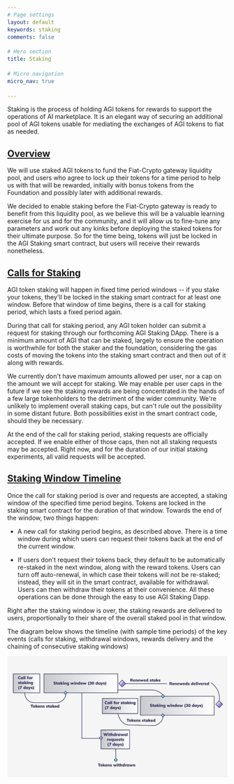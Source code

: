 ```yaml
---
# Page settings
layout: default
keywords: staking
comments: false

# Hero section
title: Staking

# Micro navigation
micro_nav: true

---
```

Staking is the process of holding AGI tokens for rewards to support the operations of AI marketplace.
It is an elegant way of securing an additional pool of AGI tokens usable for mediating the exchanges of AGI tokens to fiat as needed. 

## [Overview](#overview)

We will use staked AGI tokens to fund the Fiat-Crypto gateway liquidity pool, and users who agree to lock up their tokens for a time period to help us with that will be rewarded, initially with bonus tokens from the Foundation and possibly later with additional rewards.

We decided to enable staking before the Fiat-Crypto gateway is ready to benefit from this liquidity pool, as we believe this will be a valuable learning exercise for us and for the community, and it will allow us to fine-tune any parameters and work out any kinks before deploying the staked tokens for their ultimate purpose. So for the time being, tokens will just be locked in the AGI Staking smart contract, but users will receive their rewards nonetheless.

## [Calls for Staking](#staking-calls)

AGI token staking will happen in fixed time period windows -- if you stake your tokens, they'll be locked in the staking smart contract for at least one window. Before that window of time begins, there is a call for staking period, which lasts a fixed period again. 

During that call for staking period, any AGI token holder can submit a request for staking through our forthcoming AGI Staking DApp. There is a minimum amount of AGI that can be staked, largely to ensure the operation is worthwhile for both the staker and the foundation, considering the gas costs of moving the tokens into the staking smart contract and then out of it along with rewards.

We currently don't have maximum amounts allowed per user, nor a cap on the amount we will accept for staking. We may enable per user caps in the future if we see the staking rewards are being concentrated in the hands of a few large tokenholders to the detriment of the wider community. We're unlikely to implement overall staking caps, but can't rule out the possibility in some distant future. Both possibilities exist in the smart contract code, should they be necessary.

At the end of the call for staking period, staking requests are officially accepted. If we enable either of those caps, then not all staking requests may be accepted. Right now, and for the duration of our initial staking experiments, all valid requests will be accepted. 

## [Staking Window Timeline](#staking-timeline)

Once the call for staking period is over and requests are accepted, a staking window of the specified time period begins. Tokens are locked in the staking smart contract for the duration of that window.  Towards the end of the window, two things happen:

* A new call for staking period begins, as described above. There is a time window during which users can request their tokens back at the end of the current window. 

* If users don't request their tokens back, they default to be automatically re-staked in the next window, along with the reward tokens. Users can turn off auto-renewal, in which case their tokens will not be re-staked; instead, they will sit in the smart contract, available for withdrawal. Users can then withdraw their tokens at their convenience. All these operations can be done through the easy to use AGI Staking Dapp.

Right after the staking window is over, the staking rewards are delivered to users, proportionally to their share of the overall staked pool in that window. 

The diagram below shows the timeline (with sample time periods) of the key events (calls for staking, withdrawal windows, rewards delivery and the chaining of consecutive staking windows)

![staking](/assets/img/staking/staking_sequence.jpg)

